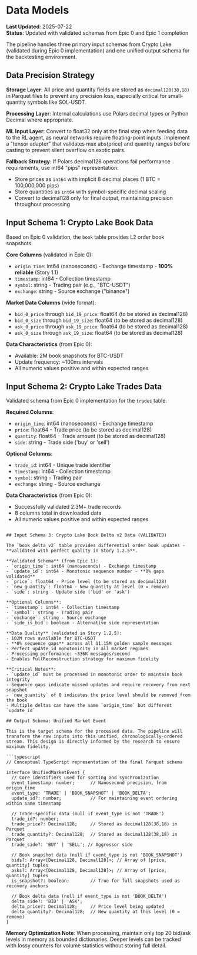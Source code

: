 # Data Models

**Last Updated**: 2025-07-22  
**Status**: Updated with validated schemas from Epic 0 and Epic 1 completion

The pipeline handles three primary input schemas from Crypto Lake (validated during Epic 0 implementation) and one unified output schema for the backtesting environment.

## Data Precision Strategy

**Storage Layer**: All price and quantity fields are stored as `decimal128(38,18)` in Parquet files to prevent any precision loss, especially critical for small-quantity symbols like SOL-USDT.

**Processing Layer**: Internal calculations use Polars decimal types or Python Decimal where appropriate.

**ML Input Layer**: Convert to float32 only at the final step when feeding data to the RL agent, as neural networks require floating-point inputs. Implement a "tensor adapter" that validates max abs(price) and quantity ranges before casting to prevent silent overflow on exotic pairs.

**Fallback Strategy**: If Polars decimal128 operations fail performance requirements, use int64 "pips" representation:
- Store prices as `int64` with implicit 8 decimal places (1 BTC = 100,000,000 pips)
- Store quantities as `int64` with symbol-specific decimal scaling
- Convert to decimal128 only for final output, maintaining precision throughout processing

## Input Schema 1: Crypto Lake Book Data

Based on Epic 0 validation, the `book` table provides L2 order book snapshots.

**Core Columns** (validated in Epic 0):
- `origin_time`: int64 (nanoseconds) - Exchange timestamp - **100% reliable** (Story 1.1)
- `timestamp`: int64 - Collection timestamp
- `symbol`: string - Trading pair (e.g., "BTC-USDT")
- `exchange`: string - Source exchange ("binance")

**Market Data Columns** (wide format):
- `bid_0_price` through `bid_19_price`: float64 (to be stored as decimal128)
- `bid_0_size` through `bid_19_size`: float64 (to be stored as decimal128)
- `ask_0_price` through `ask_19_price`: float64 (to be stored as decimal128)
- `ask_0_size` through `ask_19_size`: float64 (to be stored as decimal128)

**Data Characteristics** (from Epic 0):
- Available: 2M book snapshots for BTC-USDT
- Update frequency: ~100ms intervals
- All numeric values positive and within expected ranges

## Input Schema 2: Crypto Lake Trades Data

Validated schema from Epic 0 implementation for the `trades` table.

**Required Columns**:
- `origin_time`: int64 (nanoseconds) - Exchange timestamp
- `price`: float64 - Trade price (to be stored as decimal128)
- `quantity`: float64 - Trade amount (to be stored as decimal128)
- `side`: string - Trade side ('buy' or 'sell')

**Optional Columns**:
- `trade_id`: int64 - Unique trade identifier
- `timestamp`: int64 - Collection timestamp
- `symbol`: string - Trading pair
- `exchange`: string - Source exchange

**Data Characteristics** (from Epic 0):
- Successfully validated 2.3M+ trade records
- 8 columns total in downloaded data
- All numeric values positive and within expected ranges
```

## Input Schema 3: Crypto Lake Book Delta v2 Data (VALIDATED)

The `book_delta_v2` table provides differential order book updates - **validated with perfect quality in Story 1.2.5**.

**Validated Schema** (from Epic 1):
- `origin_time`: int64 (nanoseconds) - Exchange timestamp
- `update_id`: int64 - Monotonic sequence number - **0% gaps validated**
- `price`: float64 - Price level (to be stored as decimal128)
- `new_quantity`: float64 - New quantity at level (0 = remove)
- `side`: string - Update side ('bid' or 'ask')

**Optional Columns**:
- `timestamp`: int64 - Collection timestamp
- `symbol`: string - Trading pair
- `exchange`: string - Source exchange
- `side_is_bid`: boolean - Alternative side representation

**Data Quality** (validated in Story 1.2.5):
- 102M rows available for BTC-USDT
- **0% sequence gaps** across all 11.15M golden sample messages
- Perfect update_id monotonicity in all market regimes
- Processing performance: ~336K messages/second
- Enables FullReconstruction strategy for maximum fidelity

**Critical Notes**:
- `update_id` must be processed in monotonic order to maintain book integrity
- Sequence gaps indicate missed updates and require recovery from next snapshot
- `new_quantity` of 0 indicates the price level should be removed from the book
- Multiple deltas can have the same `origin_time` but different `update_id`

## Output Schema: Unified Market Event

This is the target schema for the processed data. The pipeline will transform the raw inputs into this unified, chronologically-ordered stream. This design is directly informed by the research to ensure maximum fidelity.

```typescript
// Conceptual TypeScript representation of the final Parquet schema

interface UnifiedMarketEvent {
  // Core identifiers used for sorting and synchronization
  event_timestamp: number;      // Nanosecond precision, from origin_time
  event_type: 'TRADE' | 'BOOK_SNAPSHOT' | 'BOOK_DELTA';
  update_id?: number;           // For maintaining event ordering within same timestamp

  // Trade-specific data (null if event_type is not 'TRADE')
  trade_id?: number;
  trade_price?: Decimal128;     // Stored as decimal128(38,18) in Parquet
  trade_quantity?: Decimal128;  // Stored as decimal128(38,18) in Parquet
  trade_side?: 'BUY' | 'SELL'; // Aggressor side

  // Book snapshot data (null if event_type is not 'BOOK_SNAPSHOT')
  bids?: Array<[Decimal128, Decimal128]>; // Array of [price, quantity] tuples
  asks?: Array<[Decimal128, Decimal128]>; // Array of [price, quantity] tuples
  is_snapshot?: boolean;        // True for full snapshots used as recovery anchors

  // Book delta data (null if event_type is not 'BOOK_DELTA')
  delta_side?: 'BID' | 'ASK';
  delta_price?: Decimal128;     // Price level being updated
  delta_quantity?: Decimal128;  // New quantity at this level (0 = remove)
}
```

**Memory Optimization Note**: When processing, maintain only top 20 bid/ask levels in memory as bounded dictionaries. Deeper levels can be tracked with lossy counters for volume statistics without storing full detail.
